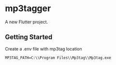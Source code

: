 # mp3tagger

A new Flutter project.

## Getting Started

Create a .env file with mp3tag location

```
MP3TAG_PATH=C:\\Program Files\\Mp3tag\\Mp3tag.exe
```
